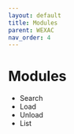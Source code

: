 ```yaml
---
layout: default
title: Modules
parent: WEXAC
nav_order: 4
---
```

# Modules
- Search
- Load
- Unload
- List
